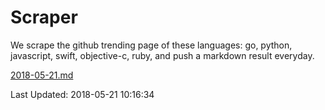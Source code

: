 # Scraper

We scrape the github trending page of these languages: go, python, javascript, swift, objective-c, ruby, and push a markdown result everyday.

[2018-05-21.md](https://github.com/henson/Scraper/blob/master/2018-05-21.md)

Last Updated: 2018-05-21 10:16:34
